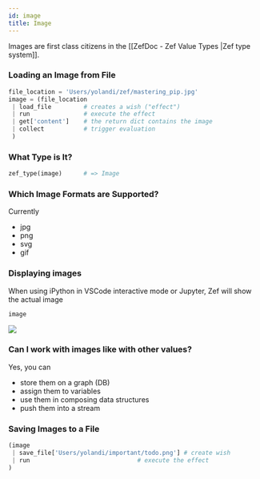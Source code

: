 ```yaml
---
id: image
title: Image
---
```


Images are first class citizens in the [[ZefDoc - Zef Value Types |Zef type system]].   
  
### Loading an Image from File  
```python  
file_location = 'Users/yolandi/zef/mastering_pip.jpg'  
image = (file_location  
 | load_file         # creates a wish ("effect")  
 | run               # execute the effect  
 | get['content']    # the return dict contains the image  
 | collect           # trigger evaluation  
 )  
```  
  
  
### What Type is It?  
```python  
zef_type(image)      # => Image  
```  
  
### Which Image Formats are Supported?  
Currently  
- jpg  
- png  
- svg  
- gif  
  
  
### Displaying images  
When using iPython in VSCode interactive mode or Jupyter, Zef will show the actual image  
```python  
image  
```  
![](1e79c7a1680224bf50474d4d8379cbced3ce0899093354ddcc9a01c1641f0fef.png)  
  
  
  
### Can I work with images like with other values?  
Yes, you can  
- store them on a graph (DB)  
- assign them to variables  
- use them in composing data structures  
- push them into a stream  
  
  
### Saving Images to a File  
```python  
(image   
 | save_file['Users/yolandi/important/todo.png'] # create wish  
 | run                              # execute the effect  
)  
```  
